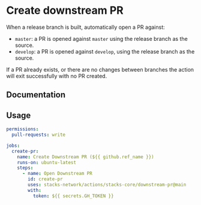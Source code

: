 # Create downstream PR

When a release branch is built, automatically open a PR against:

- `master`: a PR is opened against `master` using the release branch as the source.
- `develop`: a PR is opened against `develop`, using the release branch as the source.

If a PR already exists, or there are no changes between branches the action will exit successfully with no PR created.

## Documentation

## Usage

```yaml
permissions:
  pull-requests: write

jobs:
  create-pr:
    name: Create Downstream PR (${{ github.ref_name }})
    runs-on: ubuntu-latest
    steps:
      - name: Open Downstream PR
        id: create-pr
        uses: stacks-network/actions/stacks-core/downstream-pr@main
        with:
          token: ${{ secrets.GH_TOKEN }}
```
